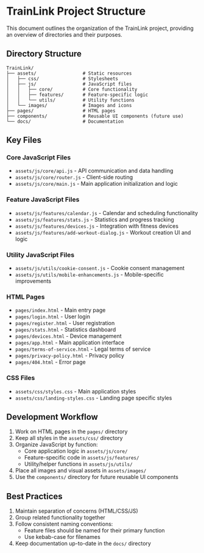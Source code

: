 # TrainLink Project Structure

This document outlines the organization of the TrainLink project, providing an overview of directories and their purposes.

## Directory Structure

```
TrainLink/
├── assets/                 # Static resources
│   ├── css/                # Stylesheets
│   ├── js/                 # JavaScript files
│   │   ├── core/           # Core functionality
│   │   ├── features/       # Feature-specific logic
│   │   └── utils/          # Utility functions
│   └── images/             # Images and icons
├── pages/                  # HTML pages
├── components/             # Reusable UI components (future use)
└── docs/                   # Documentation
```

## Key Files

### Core JavaScript Files

- `assets/js/core/api.js` - API communication and data handling
- `assets/js/core/router.js` - Client-side routing
- `assets/js/core/main.js` - Main application initialization and logic

### Feature JavaScript Files

- `assets/js/features/calendar.js` - Calendar and scheduling functionality
- `assets/js/features/stats.js` - Statistics and progress tracking
- `assets/js/features/devices.js` - Integration with fitness devices
- `assets/js/features/add-workout-dialog.js` - Workout creation UI and logic

### Utility JavaScript Files

- `assets/js/utils/cookie-consent.js` - Cookie consent management
- `assets/js/utils/mobile-enhancements.js` - Mobile-specific improvements

### HTML Pages

- `pages/index.html` - Main entry page
- `pages/login.html` - User login
- `pages/register.html` - User registration
- `pages/stats.html` - Statistics dashboard
- `pages/devices.html` - Device management
- `pages/app.html` - Main application interface
- `pages/terms-of-service.html` - Legal terms of service
- `pages/privacy-policy.html` - Privacy policy
- `pages/404.html` - Error page

### CSS Files

- `assets/css/styles.css` - Main application styles
- `assets/css/landing-styles.css` - Landing page specific styles

## Development Workflow

1. Work on HTML pages in the `pages/` directory
2. Keep all styles in the `assets/css/` directory
3. Organize JavaScript by function:
   - Core application logic in `assets/js/core/`
   - Feature-specific code in `assets/js/features/`
   - Utility/helper functions in `assets/js/utils/`
4. Place all images and visual assets in `assets/images/`
5. Use the `components/` directory for future reusable UI components

## Best Practices

1. Maintain separation of concerns (HTML/CSS/JS)
2. Group related functionality together
3. Follow consistent naming conventions:
   - Feature files should be named for their primary function
   - Use kebab-case for filenames
4. Keep documentation up-to-date in the `docs/` directory 